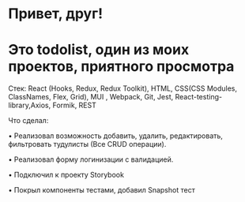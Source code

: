 # Привет, друг! 

# Это todolist, один из моих проектов, приятного просмотра

Стек: React (Hooks, Redux, Redux Toolkit), HTML, CSS(CSS Modules, ClassNames, Flex, Grid), MUI , Webpack, Git, Jest, React-testing-library,Axios, Formik, REST

Что сделал:

• Реализовал возможность добавить, удалить, редактировать, фильтровать тудулисты (Все CRUD операции).

• Реализовал форму логинизации с валидацией.

• Подключил к проекту Storybook

• Покрыл компоненты тестами, добавил Snapshot тест
